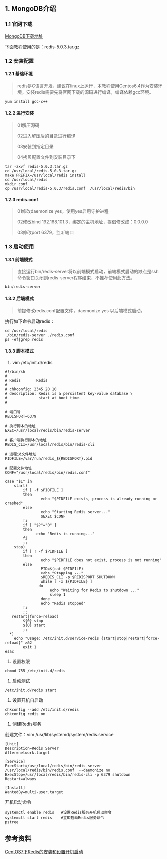 ## 1. MongoDB介绍

### 1.1 官网下载

[MongoDB下载地址](https://redis.io/download)

下面教程使用的是：redis-5.0.3.tar.gz

### 1.2 安装配置

#### 1.2.1 基础环境

> redis是C语言开发，建议在linux上运行，本教程使用Centos6.4作为安装环境。安装redis需要先将官网下载的源码进行编译，编译依赖gcc环境。

```properties
yum install gcc-c++
```

#### 1.2.2 进行安装

> 01解压源码
>
> 02进入解压后的目录进行编译
>
> 03安装到指定目录
>
> 04拷贝配置文件到安装目录下

```properties
tar -zxvf redis-5.0.3.tar.gz
cd /usr/local/redis-5.0.3.tar.gz
make PREFIX=/usr/local/redis install
cd /usr/local/redis
mkdir conf
cp /usr/local/redis-5.0.3/redis.conf  /usr/local/redis/bin
```

#### 1.2.3 redis.conf

> 01修改daemonize yes，使用yes启用守护进程
>
> 02修改bind 192.168.101.3，绑定的主机地址，提倡修改成：0.0.0.0
>
> 03修改port 6379，监听端口



### 1.3 启动使用

#### 1.3.1 前端模式

> 直接运行bin/redis-server将以前端模式启动，前端模式启动的缺点是ssh命令窗口关闭则redis-server程序结束，不推荐使用此方法。

```properties
bin/redis-server
```



#### 1.3.2 后端模式

> 前提修改redis.conf配置文件，daemonize yes 以后端模式启动。

执行如下命令启动redis：

```properties
cd /usr/local/redis
./bin/redis-server ./redis.conf
ps -ef|grep redis
```

#### 1.3.3 脚本模式

1. vim /etc/init.d/redis

```properties
#!/bin/sh
#
# Redis       Redis
#
# chkconfig: 2345 20 10
# description: Redis is a persistent key-value database \
#              start at boot time.
#

# 端口号
REDISPORT=6379

# 执行脚本的地址
EXEC=/usr/local/redis/bin/redis-server

# 客户端执行脚本的地址
REDIS_CLI=/usr/local/redis/bin/redis-cli

# 进程id文件地址
PIDFILE=/var/run/redis_${REDISPORT}.pid

# 配置文件地址
CONF="/usr/local/redis/bin/redis.conf"

case "$1" in
    start)
        if [ -f $PIDFILE ]
        then
                echo "$PIDFILE exists, process is already running or crashed"
        else
                echo "Starting Redis server..."
                $EXEC $CONF
        fi
        if [ "$?"="0" ]
        then
              echo "Redis is running..."
        fi
        ;;
    stop)
        if [ ! -f $PIDFILE ]
        then
                echo "$PIDFILE does not exist, process is not running"
        else
                PID=$(cat $PIDFILE)
                echo "Stopping ..."
                $REDIS_CLI -p $REDISPORT SHUTDOWN
                while [ -x ${PIDFILE} ]
               do
                    echo "Waiting for Redis to shutdown ..."
                    sleep 1
                done
                echo "Redis stopped"
        fi
        ;;
   restart|force-reload)
        ${0} stop
        ${0} start
        ;;
  *)
    echo "Usage: /etc/init.d/service-redis {start|stop|restart|force-reload}" >&2
        exit 1
esac
```

1. 设置权限

```properties
chmod 755 /etc/init.d/redis
```

1. 启动测试

```properties
/etc/init.d/redis start
```

1. 设置开机自启动

```properties
chkconfig --add /etc/init.d/redis
chkconfig redis on
```

1. 创建Redis服务

创建文件：vim /usr/lib/systemd/system/redis.service

```properties
[Unit]
Description=Redis Server
After=network.target

[Service]
ExecStart=/usr/local/redis/bin/redis-server  /usr/local/redis/bin/redis.conf  --daemonize no
ExecStop=/usr/local/redis/bin/redis-cli -p 6379 shutdown
Restart=always

[Install]
WantedBy=multi-user.target
```

开机启动命令

```properties
systemctl enable redis   #设置Redis服务开机启动命令
systemctl start redis    #立即启动Redis服务命令
pstree
```





## 参考资料

[CentOS7下Redis的安装和设置开机启动](https://blog.csdn.net/Jeffid/article/details/84642388)